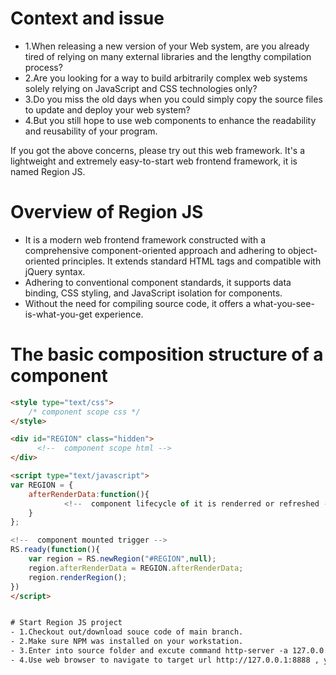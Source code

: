 # Context and issue
- 1.When releasing a new version of your Web system, are you already tired of relying on many external libraries and the lengthy compilation process?
- 2.Are you looking for a way to build arbitrarily complex web systems solely relying on JavaScript and CSS technologies only?
- 3.Do you miss the old days when you could simply copy the source files to update and deploy your web system?
- 4.But you still hope to use web components to enhance the readability and reusability of your program.

If you got the above concerns, please try out this web framework. It's a lightweight and extremely easy-to-start web frontend framework, it is named Region JS.

# Overview of Region JS
- It is a modern web frontend framework constructed with a comprehensive component-oriented approach and adhering to object-oriented principles. It extends standard HTML tags and compatible with jQuery syntax.
- Adhering to conventional component standards, it supports data binding, CSS styling, and JavaScript isolation for components.
- Without the need for compiling source code, it offers a what-you-see-is-what-you-get experience.

# The basic composition structure of a component
```html
<style type="text/css">
	/* component scope css */
</style>

<div id="REGION" class="hidden">
	  <!--  component scope html -->
</div>	

<script type="text/javascript">
var REGION = {
	afterRenderData:function(){
            <!--  component lifecycle of it is renderred or refreshed -->
	}
};

<!--  component mounted trigger -->
RS.ready(function(){
	var region = RS.newRegion("#REGION",null);
	region.afterRenderData = REGION.afterRenderData;
	region.renderRegion();
})
</script>


# Start Region JS project
- 1.Checkout out/download souce code of main branch.
- 2.Make sure NPM was installed on your workstation.
- 3.Enter into source folder and excute command http-server -a 127.0.0.1 -p 8888
- 4.Use web browser to navigate to target url http://127.0.0.1:8888 , you will see 'Hello Region Js !' in that page.


